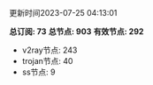 更新时间2023-07-25 04:13:01

**总订阅: 73**
**总节点: 903**
**有效节点: 292**
- v2ray节点: 243
- trojan节点: 40
- ss节点: 9
